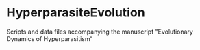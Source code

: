 # HyperparasiteEvolution
Scripts and data files accompanying the manuscript "Evolutionary Dynamics of Hyperparasitism"
